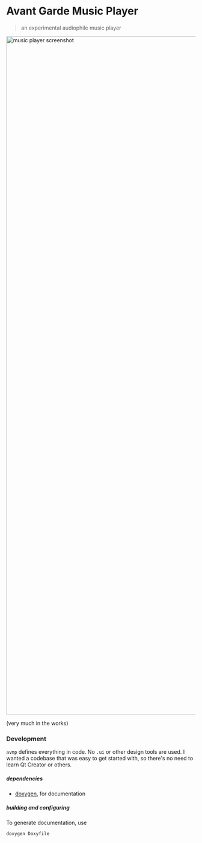 # Avant Garde Music Player

> an experimental audiophile music player

<img width="2880" height="1800" alt="music player screenshot" src="https://github.com/user-attachments/assets/48ef6f06-72f6-4634-9c88-7b1f6717df2b" />


(very much in the works)



### Development

`avmp` defines everything in code. No `.ui` or other design tools
are used. I wanted a codebase that was easy to get started with,
so there's no need to learn Qt Creator or others.



##### dependencies

- [doxygen](https://doxygen.nl/), for documentation



##### building and configuring

To generate documentation, use

`doxygen Doxyfile`
